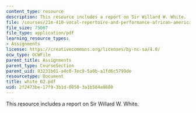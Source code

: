 ```yaml
---
content_type: resource
description: This resource includes a report on Sir Willard W. White.
file: /courses/21m-410-vocal-repertoire-and-performance-african-american-composers-spring-2005/2f2473be17f93b1d08503a1b584a0880_white_02.pdf
file_size: 75067
file_type: application/pdf
learning_resource_types:
- Assignments
license: https://creativecommons.org/licenses/by-nc-sa/4.0/
ocw_type: OCWFile
parent_title: Assignments
parent_type: CourseSection
parent_uid: 93231b61-a4c0-7ec9-5a0b-a1fd6c5799de
resourcetype: Document
title: white_02.pdf
uid: 2f2473be-17f9-3b1d-0850-3a1b584a0880
---
```

This resource includes a report on Sir Willard W. White.